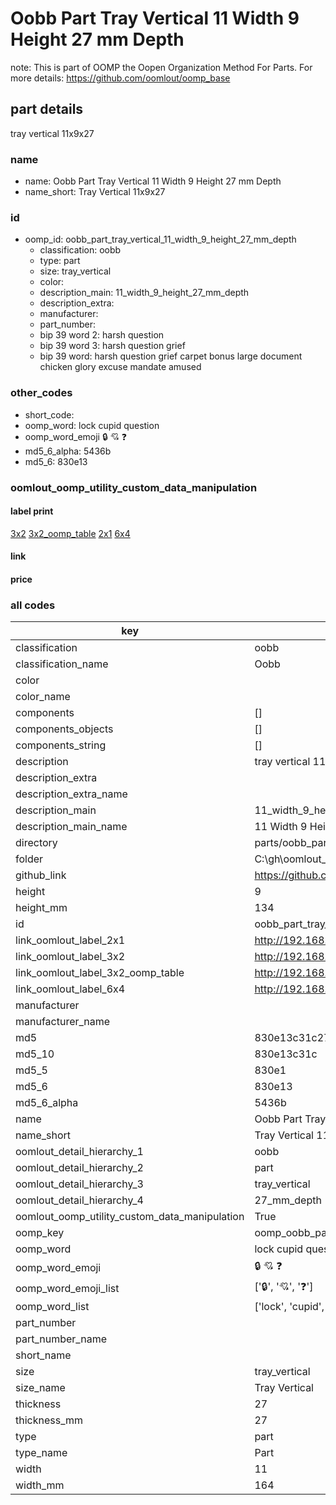 # Oobb Part Tray Vertical 11 Width 9 Height 27 mm Depth  

note: This is part of OOMP the Oopen Organization Method For Parts. For more details: https://github.com/oomlout/oomp_base

##  part details
  



tray vertical 11x9x27



### name
* name: Oobb Part Tray Vertical 11 Width 9 Height 27 mm Depth
* name_short: Tray Vertical 11x9x27 
### id
* oomp_id: oobb_part_tray_vertical_11_width_9_height_27_mm_depth
  * classification: oobb
  * type: part
  * size: tray_vertical
  * color: 
  * description_main: 11_width_9_height_27_mm_depth
  * description_extra: 
  * manufacturer: 
  * part_number: 
  * bip 39 word 2: harsh question
  * bip 39 word 3: harsh question grief
  * bip 39 word: harsh question grief carpet bonus large document chicken glory excuse mandate amused

### other_codes
* short_code: 
* oomp_word: lock cupid question
* oomp_word_emoji :lock: :cupid: :question:
* md5_6_alpha: 5436b
* md5_6: 830e13






### oomlout_oomp_utility_custom_data_manipulation
#### label print
[3x2](http://192.168.1.245:1112/?label=oomp%205436b)
[3x2_oomp_table](http://192.168.1.108:1112/?label=oomp%205436b)
[2x1](http://192.168.1.242:1112/?label=oomp%205436b)
[6x4](http://192.168.1.55:1112/?label=oomp%205436b)    

#### link

                              

#### price







### all codes 
| key | value |  
| --- | --- |  
| classification | oobb |  
| classification_name | Oobb |  
| color |  |  
| color_name |  |  
| components | [] |  
| components_objects | [] |  
| components_string | [] |  
| description | tray vertical 11x9x27 |  
| description_extra |  |  
| description_extra_name |  |  
| description_main | 11_width_9_height_27_mm_depth |  
| description_main_name | 11 Width 9 Height 27 mm Depth |  
| directory | parts/oobb_part_tray_vertical_11_width_9_height_27_mm_depth |  
| folder | C:\gh\oomlout_oobb_version_4_generated_parts\parts\oobb_part_tray_vertical_11_width_9_height_27_mm_depth |  
| github_link | https://github.com/oomlout/oomlout_oomp_part_src/tree/main/parts/oobb_part_tray_vertical_11_width_9_height_27_mm_depth |  
| height | 9 |  
| height_mm | 134 |  
| id | oobb_part_tray_vertical_11_width_9_height_27_mm_depth |  
| link_oomlout_label_2x1 | http://192.168.1.242:1112/?label=oomp%205436b |  
| link_oomlout_label_3x2 | http://192.168.1.245:1112/?label=oomp%205436b |  
| link_oomlout_label_3x2_oomp_table | http://192.168.1.108:1112/?label=oomp%205436b |  
| link_oomlout_label_6x4 | http://192.168.1.55:1112/?label=oomp%205436b |  
| manufacturer |  |  
| manufacturer_name |  |  
| md5 | 830e13c31c27a80df48cb22ccd2be34a |  
| md5_10 | 830e13c31c |  
| md5_5 | 830e1 |  
| md5_6 | 830e13 |  
| md5_6_alpha | 5436b |  
| name | Oobb Part Tray Vertical 11 Width 9 Height 27 mm Depth |  
| name_short | Tray Vertical 11x9x27  |  
| oomlout_detail_hierarchy_1 | oobb |  
| oomlout_detail_hierarchy_2 | part |  
| oomlout_detail_hierarchy_3 | tray_vertical |  
| oomlout_detail_hierarchy_4 | 27_mm_depth |  
| oomlout_oomp_utility_custom_data_manipulation | True |  
| oomp_key | oomp_oobb_part_tray_vertical_11_width_9_height_27_mm_depth |  
| oomp_word | lock cupid question |  
| oomp_word_emoji | :lock: :cupid: :question: |  
| oomp_word_emoji_list | [':lock:', ':cupid:', ':question:'] |  
| oomp_word_list | ['lock', 'cupid', 'question'] |  
| part_number |  |  
| part_number_name |  |  
| short_name |  |  
| size | tray_vertical |  
| size_name | Tray Vertical |  
| thickness | 27 |  
| thickness_mm | 27 |  
| type | part |  
| type_name | Part |  
| width | 11 |  
| width_mm | 164 |  
